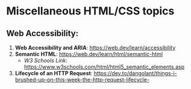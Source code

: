 # Miscellaneous HTML/CSS topics

## Web Accessibility:
1. **Web Accessibility and ARIA**: https://web.dev/learn/accessibility
2. **Semantic HTML**: https://web.dev/learn/html/semantic-html
    - _W3 Schools Link_: https://www.w3schools.com/html/html5_semantic_elements.asp
3. **Lifecycle of an HTTP Request**: https://dev.to/dangolant/things-i-brushed-up-on-this-week-the-http-request-lifecycle-

